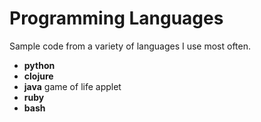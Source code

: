 # Programming Languages

Sample code from a variety of languages I use most often.

 * **python** 
 * **clojure** 
 * **java** game of life applet
 * **ruby** 
 * **bash**
